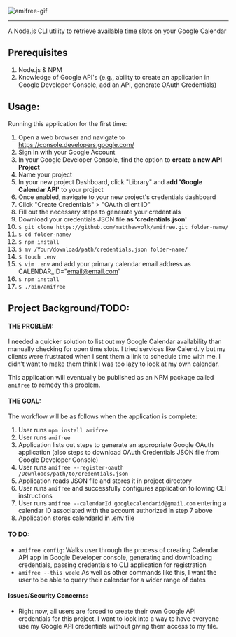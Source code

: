 <!-- ![amifree](https://i.imgur.com/d5KjzJb.png "amifree") -->
![amifree-gif](https://i.imgur.com/FS7QYIk.gif)

---
A Node.js CLI utility to retrieve available time slots on your Google Calendar

## Prerequisites
1. Node.js & NPM
2. Knowledge of Google API's (e.g., ability to create an application in Google Developer Console, add an API, generate OAuth Credentials)

## Usage:
Running this application for the first time:

1. Open a web browser and navigate to https://console.developers.google.com/
2. Sign In with your Google Account
3. In your Google Developer Console, find the option to **create a new API Project**
4. Name your project
5. In your new project Dashboard, click "Library" and **add 'Google Calendar API'** to your project
6. Once enabled, navigate to your new project's credentials dashboard
7. Click "Create Credentials" > "OAuth client ID"
8. Fill out the necessary steps to generate your credentials
9. Download your credentials JSON file **as 'credentials.json'**
10. `$ git clone https://github.com/matthewvolk/amifree.git folder-name/`
11. `$ cd folder-name/`
12. `$ npm install`
13. `$ mv /Your/download/path/credentials.json folder-name/`
14. `$ touch .env`
15. `$ vim .env` and add your primary calendar email address as CALENDAR_ID="email@email.com"
16. `$ npm install`
17. `$ ./bin/amifree`

## Project Background/TODO:
#### THE PROBLEM:
I needed a quicker solution to list out my Google Calendar availability than manually checking for open time slots. I tried services like Calend.ly but my clients were frustrated when I sent them a link to schedule time with me. I didn’t want to make them think I was too lazy to look at my own calendar.

This application will eventually be published as an NPM package called `amifree` to remedy this problem.

#### THE GOAL: 
The workflow will be as follows when the application is complete:
1. User runs `npm install amifree`
2. User runs `amifree`
3. Application lists out steps to generate an appropriate Google OAuth application (also steps to download OAuth Credentials JSON file from Google Developer Console)
5. User runs `amifree --register-oauth /Downloads/path/to/credentials.json`
6. Application reads JSON file and stores it in project directory
7. User runs `amifree` and successfully configures application following CLI instructions
8. User runs `amifree --calendarId googlecalendarid@gmail.com` entering a calendar ID associated with the account authorized in step 7 above
9. Application stores calendarId in .env file

#### TO DO:
* `amifree config`: Walks user through the process of creating Calendar API app in Google Developer console, generating and downloading credentials, passing credentials to CLI application for registration
* `amifree --this week`: As well as other commands like this, I want the user to be able to query their calendar for a wider range of dates

#### Issues/Security Concerns:
* Right now, all users are forced to create their own Google API credentials for this project. I want to look into a way to have everyone use my Google API credentials without giving them access to my file.
